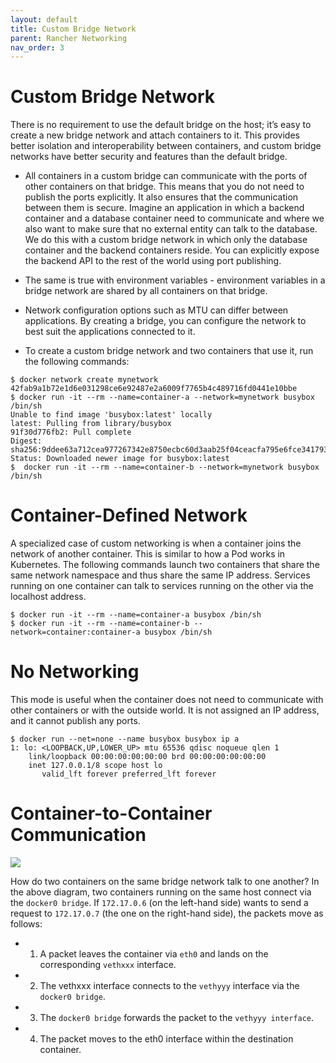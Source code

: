 ```yaml
---
layout: default
title: Custom Bridge Network
parent: Rancher Networking
nav_order: 3
---
```


# Custom Bridge Network

There is no requirement to use the default bridge on the host; it’s easy to create a new bridge network and attach containers to it. 
This provides better isolation and interoperability between containers, and custom bridge networks have better security and features than the default bridge. <br>
  - All containers in a custom bridge can communicate with the ports of other containers on that bridge.
  This means that you do not need to publish the ports explicitly. It also ensures that the communication between them is secure.
  Imagine an application in which a backend container and a database container need to communicate and where we 
  also want to make sure that no external entity can talk to the database. We do this with a custom bridge network in which only the database container and 
  the backend containers reside. You can explicitly expose the backend API to the rest of the world using port publishing. <br>
  -  The same is true with environment variables - environment variables in a bridge network are shared by all containers on that bridge.
  -  Network configuration options such as MTU can differ between applications. By creating a bridge, you can configure the network to best suit 
  the applications connected to it.

- To create a custom bridge network and two containers that use it, run the following commands:

```
$ docker network create mynetwork
42fab9a1b72e1d6e031298ce6e92487e2a6009f7765b4c489716fd0441e10bbe
$ docker run -it --rm --name=container-a --network=mynetwork busybox /bin/sh
Unable to find image 'busybox:latest' locally
latest: Pulling from library/busybox
91f30d776fb2: Pull complete 
Digest: sha256:9ddee63a712cea977267342e8750ecbc60d3aab25f04ceacfa795e6fce341793
Status: Downloaded newer image for busybox:latest
$  docker run -it --rm --name=container-b --network=mynetwork busybox /bin/sh

```
# Container-Defined Network
A specialized case of custom networking is when a container joins the network of another container. This is similar to how a Pod works in Kubernetes.
The following commands launch two containers that share the same network namespace and thus share the same IP address. 
Services running on one container can talk to services running on the other via the localhost address.
```
$ docker run -it --rm --name=container-a busybox /bin/sh
$ docker run -it --rm --name=container-b --network=container:container-a busybox /bin/sh

```
# No Networking

This mode is useful when the container does not need to communicate with other containers or with the outside world. 
It is not assigned an IP address, and it cannot publish any ports.
```
$ docker run --net=none --name busybox busybox ip a
1: lo: <LOOPBACK,UP,LOWER_UP> mtu 65536 qdisc noqueue qlen 1
    link/loopback 00:00:00:00:00:00 brd 00:00:00:00:00:00
    inet 127.0.0.1/8 scope host lo
       valid_lft forever preferred_lft forever
```

# Container-to-Container Communication 

![](https://raw.githubusercontent.com/sangam14/ContainerLabs/master/img/Container-to-Container.png)

How do two containers on the same bridge network talk to one another? 
In the above diagram, two containers running on the same host connect via the `docker0 bridge`.
If `172.17.0.6` (on the left-hand side) wants to send a request to `172.17.0.7` (the one on the right-hand side), 
the packets move as follows:
- 1. A packet leaves the container via `eth0` and lands on the corresponding `vethxxx` interface.
- 2. The vethxxx interface connects to the `vethyyy` interface via the `docker0 bridge`.
- 3. The `docker0 bridge` forwards the packet to the `vethyyy interface`.
- 4. The packet moves to the eth0 interface within the destination container.
